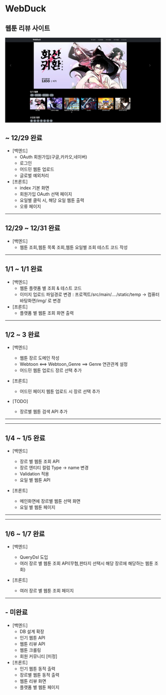 # WebDuck
웹툰 리뷰 사이트 
---

![img_2.png](img/img_2.png)

##  ~ 12/29 완료 
  - [백엔드]
    - OAuth 회원가입(구글,카카오,네이버)
    - 로그인
    - 어드민 웹툰 업로드
    - 글로벌 예외처리 
  - [프론트]
    - index 기본 화면
    - 회원가입 OAuth 선택 페이지
    - 요일별 클릭 시, 해당 요일 웹툰 출력
    - 오류 페이지 
   

---

## 12/29 ~ 12/31 완료
- [백엔드]
    - 웹툰 조회,웹툰 목록 조회,웹툰 요일별 조회 테스트 코드 작성
---

## 1/1 ~ 1/1 완료
- [백엔드]
    - 웹툰 플랫폼 별 조회 & 테스트 코드
    - 이미지 업로드 파일경로 변경 :  프로젝트/src/main/..../static/temp -> 컴퓨터 바탕화면/img/ 로 변경
- [프론트]
    - 플랫폼 별 웹툰 조회 화면 출력

---
## 1/2 ~ 3 완료
- [백엔드]
    - 웹툰 장르 도메인 작성 
    - Webtoon <==> Webtoon_Genre ==> Genre 연관관계 설정
    - 어드민 웹툰 업로드 장르 선택 추가
  
- [프론트]
    - 어드민 페이지 웹툰 업로드 시 장르 선택 추가

- [TODO]
    -  장르별 웹툰 검색 API 추가 
---

---
## 1/4 ~ 1/5 완료
- [백엔드]
    - 장르 별 웹툰 조회 API 
    - 장르 엔티티 컬럼 Type -> name 변경
    - Validation 적용
    - 요일 별 웹툰 API

- [프론트]
    - 메인화면에 장르별 웹툰 선택 화면
    - 요일 별 웹툰 페이지 

---

---
## 1/6 ~ 1/7 완료
- [백엔드]
    - QueryDsl 도입
    - 여러 장르 별 웹툰 조회 API(무협,판타지 선택시 해당 장르에 해당하는 웹툰 조회)


- [프론트]
    - 여러 장르 별 웹툰 조회 페이지

---


## - 미완료
  - [백엔드]
    - DB 설계 확장
    - 인기 웹툰 API
    - 웹툰 리뷰 API
    - 웹툰 크롤링
    - 회원 커뮤니티 [미정]
  - [프론트]
    - 인기 웹툰 동적 출력
    - 장르별 웹툰 동적 출력
    - 웹툰 리뷰 화면
    - 플랫폼 별 웹툰 페이지

